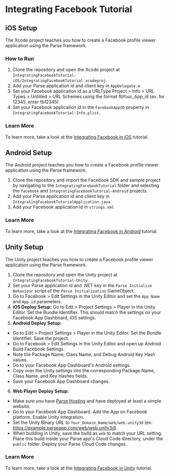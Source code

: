 # Integrating Facebook Tutorial

## iOS Setup

The Xcode project teaches you how to create a Facebook profile viewer application using the Parse framework.

### How to Run

1. Clone the repository and open the Xcode project at `IntegratingFacebookTutorial-iOS/IntegratingFacebookTutorial.xcodeproj`.
2. Add your Parse application id and client key in `AppDelegate.m`
3. Set your Facebook application id as a URLType Project > Info > URL Types > Untitled > URL Schemes using the format fbYour_App_id (ex. for 12345, enter fb12345)
4. Set your Facebook application id in the `FacebookAppID` property in `IntegratingFacebookTutorial-Info.plist`.

### Learn More

To learn more, take a look at the [Integrating Facebook in iOS](https://www.parse.com/tutorials/integrating-facebook-in-ios) tutorial.

## Android Setup

The Android project teaches you how to create a Facebook profile viewer application using the Parse framework.

1. Clone the repository and import the Facebook SDK and sample project by navigating to the `IntegratingFacebookTutorial` folder and selecting the `facebook` and `IntegratingFacebookTutorial-Android` projects.
2. Add your Parse application id and client key in `IntegratingFacebookTutorialApplication.java`.
3. Add your Facebook application id in `strings.xml`

### Learn More

To learn more, take a look at the [Integrating Facebook in Android](https://www.parse.com/tutorials/integrating-facebook-in-android) tutorial.

## Unity Setup

The Unity project teaches you how to create a Facebook profile viewer application using the Parse framework.

1. Clone the repository and open the Unity project at `IntegratingFacebookTutorial-Unity`.
2. Set your Parse application id and .NET key in the `Parse Initialize Behaviour` script of the `Parse Initialization` GameObject.
3. Go to Facebook > Edit Settings in the Unity Editor and set the `App Name` and `App id` parameters.
4. **iOS Deploy Setup:** Go to Edit > Project Settings > Player in the Unity Editor. Set the Bundle Identifier. This should match the settings on your Facebook App Dashboard, iOS settings.
5. **Android Deploy Setup:** 
  + Go to Edit > Project Settings > Player in the Unity Editor. Set the Bundle Identifier. Save the project.
  + Go to Facebook > Edit Settings in the Unity Editor and open up Android Build Facebook Settings.
  + Note the Package Name, Class Name, and Debug Android Key Hash values.
  + Go to your Facebook App Dashboard's Android settings.
  + Copy over the Unity settings into the corresponding Package Name, Class Name, and Key Hashes fields.
  + Save your Facebook App Dashboard changes.
6. **Web Player Deploy Setup:** 
  + Make sure you have [Parse Hosting](https://www.parse.com/docs/hosting_guide#started) and have deployed at least a simple website. 
  + Go to your Facebook App Dashboard. Add the App on Facebook platform. Enable Unity Integration. 
  + Set the Unity Binary URL to `Your_Domain_Name/web/web.unity3d` (ex: https://example.parseapp.com/web/web.unity3d). 
  + When building in Unity, save the build as `web` to match your URL setting. Place this build inside your Parse app's Cloud Code directory, under the `public` folder. Deploy your Parse Cloud Code changes.

### Learn More

To learn more, take a look at the [Integrating Facebook in Unity](https://www.parse.com/tutorials/integrating-facebook-in-unity) tutorial.